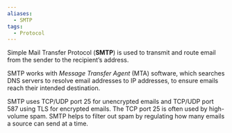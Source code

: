 ```yaml
---
aliases:
  - SMTP
tags:
  - Protocol
---
```

Simple Mail Transfer Protocol (**SMTP**) is used to transmit and route email from the sender to the recipient’s address. 

SMTP works with *Message Transfer Agent* (MTA) software, which searches DNS servers to resolve email addresses to IP addresses, to ensure emails reach their intended destination. 

SMTP uses TCP/UDP port 25 for unencrypted emails and TCP/UDP port 587 using TLS for encrypted emails. The TCP port 25 is often used by high-volume spam. SMTP helps to filter out spam by regulating how many emails a source can send at a time.